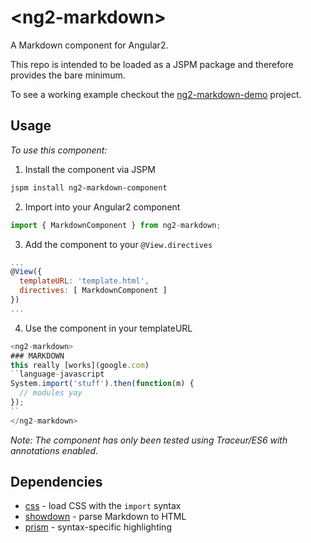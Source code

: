 # &lt;ng2-markdown&gt;

A Markdown component for Angular2.

This repo is intended to be loaded as a JSPM package and therefore provides the bare minimum.

To see a working example checkout the [ng2-markdown-demo][demo] project.

## Usage

*To use this component:*

1. Install the component via JSPM
  ```bash
  jspm install ng2-markdown-component
  ```

2. Import into your Angular2 component
  ```javascript
  import { MarkdownComponent } from ng2-markdown;
  ```

3. Add the component to your `@View.directives`
  ```javascript
  ...
  @View({
    templateURL: 'template.html',
    directives: [ MarkdownComponent ]
  })
  ...
  ```

4. Use the component in your templateURL
  ```javascript
  <ng2-markdown>
  ### MARKDOWN
  this really [works](google.com)
  ``language-javascript
  System.import('stuff').then(function(m) {
    // modules yay
  });
  ``
  </ng2-markdown>
  ```

*Note: The component has only been tested using Traceur/ES6 with annotations enabled.*

## Dependencies

- [css][css] - load CSS with the `import` syntax
- [showdown][showdown] - parse Markdown to HTML
- [prism][prism] - syntax-specific highlighting

[demo]: https://github.com/evanplaice/ng2-markdown-demo
[css]: https://github.com/systemjs/plugin-css
[showdown]: https://github.com/showdownjs/showdown
[prism]: https://github.com/PrismJS/prism